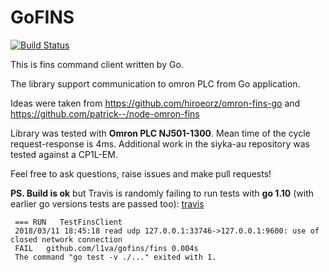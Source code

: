 # GoFINS

[![Build Status](https://travis-ci.org/l1va/gofins.svg?branch=master)](https://travis-ci.org/l1va/gofins)

This is fins command client written by Go.

The library support communication to omron PLC from Go application.

Ideas were taken from https://github.com/hiroeorz/omron-fins-go and https://github.com/patrick--/node-omron-fins

Library was tested with <b>Omron PLC NJ501-1300</b>. Mean time of the cycle request-response is 4ms.
Additional work in the siyka-au repository was tested against a CP1L-EM.

Feel free to ask questions, raise issues and make pull requests!

<b>PS. Build is ok</b> but Travis is randomly failing to run tests with <b>go 1.10</b>
(with earlier go versions tests are passed too): [travis](https://travis-ci.org/l1va/gofins)
```
 === RUN   TestFinsClient
 2018/03/11 18:45:18 read udp 127.0.0.1:33746->127.0.0.1:9600: use of closed network connection
 FAIL   github.com/l1va/gofins/fins	0.004s
 The command "go test -v ./..." exited with 1.
 ```